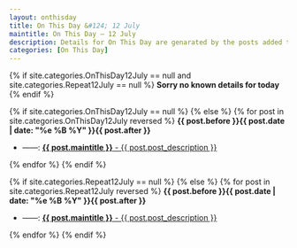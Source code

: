 ```yaml
---
layout: onthisday
title: On This Day &#124; 12 July
maintitle: On This Day — 12 July
description: Details for On This Day are genarated by the posts added to the website so the content is subject to changes/updates over time.
categories: [On This Day]
---
```


{% if site.categories.OnThisDay12July == null and site.categories.Repeat12July == null %}
<strong>Sorry no known details for today</strong>
{% endif %}

{% if site.categories.OnThisDay12July == null %}
{% else %}
{% for post in site.categories.OnThisDay12July reversed %}
<strong>{{ post.before }}{{ post.date | date: "%e %B %Y" }}{{ post.after }}</strong>
<ul>
<li> ——: <a href="{{ post.url }}"><strong>{{ post.maintitle }}</strong> - {{ post.post_description }}</a></li>
</ul>
{% endfor %}
{% endif %}

{% if site.categories.Repeat12July == null %}
{% else %}
{% for post in site.categories.Repeat12July reversed %}
<strong>{{ post.before }}{{ post.date | date: "%e %B %Y" }}{{ post.after }}</strong>
<ul>
<li> ——: <a href="{{ post.url }}"><strong>{{ post.maintitle }}</strong> - {{ post.post_description }}</a></li>
</ul>
{% endfor %}
{% endif %}
